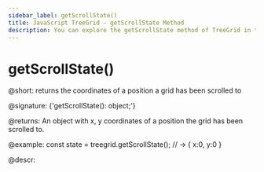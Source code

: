```yaml
---
sidebar_label: getScrollState()
title: JavaScript TreeGrid - getScrollState Method 
description: You can explore the getScrollState method of TreeGrid in the documentation of the DHTMLX JavaScript UI library. Browse developer guides and API reference, try out code examples and live demos, and download a free 30-day evaluation version of DHTMLX Suite.
---
```


# getScrollState()

@short: returns the coordinates of a position a grid has been scrolled to

@signature: {'getScrollState(): object;'}

@returns:
An object with x, y coordinates of a position the grid has been scrolled to.

@example:
const state = treegrid.getScrollState(); // -> { x:0, y:0 }

@descr:

[comment]: # (@related: treegrid/usage.md#controlling-scroll-behavior)

[comment]: # (@relatedapi: treegrid/api/treegrid_scroll_method.md treegrid/api/treegrid_scrollto_method.md)
